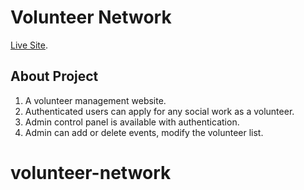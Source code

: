 # Volunteer Network

[Live Site](https://volunteer-5d7fb.web.app/).

## About Project

1. A volunteer management website.
2. Authenticated users can apply for any social work as a volunteer.
3. Admin control panel is available with authentication.
4. Admin can add or delete events, modify the volunteer list.

# volunteer-network
